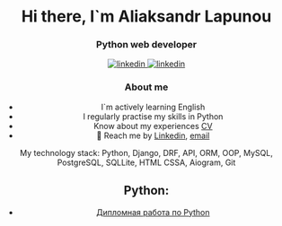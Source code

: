 <div id="header" align="center">
<h1> Hi there, I`m Aliaksandr Lapunou </h1>
<h3> Python web developer</h3>

<div id = "socials" align="center">
<a href="https://www.linkedin.com/in/al-lap/">
<img src="https://img.shields.io/badge/Linkedin-blue?style=for-the-badge&logo=linkedin&logoColor=white" alt="linkedin"/>
</a>
<a href="https://t.me/macherevilyne">
<img src="https://img.shields.io/badge/telegram-blue?style=for-the-badge&logo=telegram&logoColor=white" alt="linkedin"/>
</a>

### About me

- I`m actively learning English
- I regularly practise my skills in Python
- Know about my experiences [CV](https://drive.google.com/file/d/1mln80sdLzSzlYScuU-HDmuGX-yb-YTh1/view?usp=sharing)
- :email: Reach me by [Linkedin](https://www.linkedin.com/in/al-lap/), [email](mailto:official.lapunou@gmail.com)

My technology stack: Python, Django, DRF, API, ORM, OOP, MySQL, PostgreSQL, SQLLite, HTML CSSA, Aiogram, Git


## Python:

- [Дипломная работа по Python](https://github.com/macherevilyne/kurovaya_new_11.12.22/tree/master)

